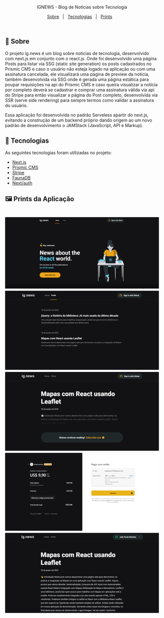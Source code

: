 

<p align="center">
  IGNEWS - Blog de Notícias sobre Tecnologia
  <br>

<p align="center">
  <a href="#dart-sobre">Sobre</a> &#xa0; | &#xa0;
  <a href="#rocket-tecnologias">Tecnologias</a> &#xa0; | &#xa0;
  <a href="#framed_picture-imagens">Prints</a> &#xa0; &#xa0;
</p>

<br>

## :dart: Sobre ##

O projeto ig.news é um blog sobre notícias de tecnologia, desenvolvido com next.js em conjunto com o react.js. Onde foi desenvolvido uma página Posts para listar via SSG (static site generation) os posts cadastrados no Prismic CMS e caso o usuário não esteja logado na aplicação ou com uma assinatura cancelada, ele visualizará uma página de preview da notícia, também desenvolvida via SSG onde é gerada uma página estática para poupar requisições na api do Prismic CMS e caso queira visualizar a notícia por completo deverá se cadastrar e comprar uma assinatura válida via api do Stripe para então visualizar a página do Post completo, desenvolvida via SSR (serve side rendering) para sempre termos como validar a assinatura do usuário.

Essa aplicação foi desenvolvida no padrão Serveless apartir do next.js, evitando a construção de um backend próprio dando origem ao um novo padrão de desenvolvimento o JAMStack (JavaScript, API e Markup).

## :rocket: Tecnologias ##

As seguintes tecnologias foram utilizadas no projeto:

- [Next.js](https://nextjs.org/)
- [Prismic CMS](https://prismic.io/)
- [Stripe](https://stripe.com/)
- [FaunaDB](https://fauna.com/)
- [Next/auth](https://next-auth.js.org/)

## :framed_picture: Prints da Aplicação ##

<h1 align="center">
    <img alt = "Web app" src = "./.github/image-01.png" />
    <img alt = "Web app" src = "./.github/image-02.PNG" />
    <img alt = "Web app" src = "./.github/image-03.PNG" />
    <img alt = "Web app" src = "./.github/image-04.PNG" />
    <img alt = "Web app" src = "./.github/image-05.PNG" />
</h1>
